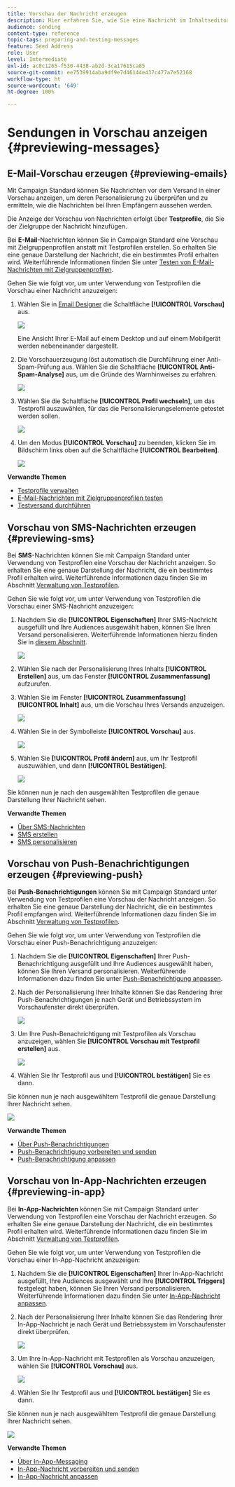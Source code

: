 ```yaml
---
title: Vorschau der Nachricht erzeugen
description: Hier erfahren Sie, wie Sie eine Nachricht im Inhaltseditor oder in Email Designer in der Vorschau anzeigen können.
audience: sending
content-type: reference
topic-tags: preparing-and-testing-messages
feature: Seed Address
role: User
level: Intermediate
exl-id: ac8c1265-f530-4438-ab2d-3ca17615ca85
source-git-commit: ee7539914aba9df9e7d46144e437c477a7e52168
workflow-type: ht
source-wordcount: '649'
ht-degree: 100%

---
```


# Sendungen in Vorschau anzeigen {#previewing-messages}

## E-Mail-Vorschau erzeugen {#previewing-emails}

Mit Campaign Standard können Sie Nachrichten vor dem Versand in einer Vorschau anzeigen, um deren Personalisierung zu überprüfen und zu ermitteln, wie die Nachrichten bei Ihren Empfängern aussehen werden.

Die Anzeige der Vorschau von Nachrichten erfolgt über **Testprofile**, die Sie der Zielgruppe der Nachricht hinzufügen.

Bei **E-Mail**-Nachrichten können Sie in Campaign Standard eine Vorschau mit Zielgruppenprofilen anstatt mit Testprofilen erstellen. So erhalten Sie eine genaue Darstellung der Nachricht, die ein bestimmtes Profil erhalten wird. Weiterführende Informationen finden Sie unter [Testen von E-Mail-Nachrichten mit Zielgruppenprofilen](../../sending/using/testing-messages-using-target.md).

Gehen Sie wie folgt vor, um unter Verwendung von Testprofilen die Vorschau einer Nachricht anzuzeigen:

1. Wählen Sie in [Email Designer](../../designing/using/designing-content-in-adobe-campaign.md) die Schaltfläche **[!UICONTROL Vorschau]** aus.

   ![](assets/sending_preview.png)

   Eine Ansicht Ihrer E-Mail auf einem Desktop und auf einem Mobilgerät werden nebeneinander dargestellt.

1. Die Vorschauerzeugung löst automatisch die Durchführung einer Anti-Spam-Prüfung aus. Wählen Sie die Schaltfläche **[!UICONTROL Anti-Spam-Analyse]** aus, um die Gründe des Warnhinweises zu erfahren.

   ![](assets/sending_anti-spam_analysis.png)

1. Wählen Sie die Schaltfläche **[!UICONTROL Profil wechseln]**, um das Testprofil auszuwählen, für das die Personalisierungselemente getestet werden sollen.

   ![](assets/sending_test-profile.png)

1. Um den Modus **[!UICONTROL Vorschau]** zu beenden, klicken Sie im Bildschirm links oben auf die Schaltfläche **[!UICONTROL Bearbeiten]**.

   ![](assets/sending_preview_edit.png)

**Verwandte Themen** 

* [Testprofile verwalten](../../audiences/using/managing-test-profiles.md)
* [E-Mail-Nachrichten mit Zielgruppenprofilen testen](../../sending/using/testing-messages-using-target.md)
* [Testversand durchführen](../../sending/using/sending-proofs.md)

## Vorschau von SMS-Nachrichten erzeugen {#previewing-sms}

Bei **SMS**-Nachrichten können Sie mit Campaign Standard unter Verwendung von Testprofilen eine Vorschau der Nachricht anzeigen. So erhalten Sie eine genaue Darstellung der Nachricht, die ein bestimmtes Profil erhalten wird. Weiterführende Informationen dazu finden Sie im Abschnitt [Verwaltung von Testprofilen](../../audiences/using/managing-test-profiles.md).

Gehen Sie wie folgt vor, um unter Verwendung von Testprofilen die Vorschau einer SMS-Nachricht anzuzeigen:

1. Nachdem Sie die **[!UICONTROL Eigenschaften]** Ihrer SMS-Nachricht ausgefüllt und Ihre Audiences ausgewählt haben, können Sie Ihren Versand personalisieren. Weiterführende Informationen hierzu finden Sie in [diesem Abschnitt](../../channels/using/personalizing-sms-messages.md).

   ![](assets/sms_preview.png)

1. Wählen Sie nach der Personalisierung Ihres Inhalts **[!UICONTROL Erstellen]** aus, um das Fenster **[!UICONTROL Zusammenfassung]** aufzurufen.

1. Wählen Sie im Fenster **[!UICONTROL Zusammenfassung]** **[!UICONTROL Inhalt]** aus, um die Vorschau Ihres Versands anzuzeigen.

   ![](assets/sms_preview_2.png)

1. Wählen Sie in der Symbolleiste **[!UICONTROL Vorschau]** aus.

   ![](assets/sms_preview_3.png)

1. Wählen Sie **[!UICONTROL Profil ändern]** aus, um Ihr Testprofil auszuwählen, und dann **[!UICONTROL Bestätigen]**.

   ![](assets/sms_preview_4.png)

Sie können nun je nach den ausgewählten Testprofilen die genaue Darstellung Ihrer Nachricht sehen.

**Verwandte Themen**

* [Über SMS-Nachrichten](../../channels/using/about-sms-messages.md)
* [SMS erstellen](../../channels/using/creating-an-sms-message.md)
* [SMS personalisieren](../../channels/using/personalizing-sms-messages.md)

## Vorschau von Push-Benachrichtigungen erzeugen {#previewing-push}

Bei **Push-Benachrichtigungen** können Sie mit Campaign Standard unter Verwendung von Testprofilen eine Vorschau der Nachricht anzeigen. So erhalten Sie eine genaue Darstellung der Nachricht, die ein bestimmtes Profil empfangen wird. Weiterführende Informationen dazu finden Sie im Abschnitt [Verwaltung von Testprofilen](../../audiences/using/managing-test-profiles.md).

Gehen Sie wie folgt vor, um unter Verwendung von Testprofilen die Vorschau einer Push-Benachrichtigung anzuzeigen:

1. Nachdem Sie die **[!UICONTROL Eigenschaften]** Ihrer Push-Benachrichtigung ausgefüllt und Ihre Audiences ausgewählt haben, können Sie Ihren Versand personalisieren. Weiterführende Informationen dazu finden Sie unter [Push-Benachrichtigung anpassen](../../channels/using/customizing-a-push-notification.md).

1. Nach der Personalisierung Ihrer Inhalte können Sie das Rendering Ihrer Push-Benachrichtigungen je nach Gerät und Betriebssystem im Vorschaufenster direkt überprüfen.

   ![](assets/push_preview.png)

1. Um Ihre Push-Benachrichtigung mit Testprofilen als Vorschau anzuzeigen, wählen Sie **[!UICONTROL Vorschau mit Testprofil erstellen]** aus.

   ![](assets/push_preview_2.png)

1. Wählen Sie Ihr Testprofil aus und **[!UICONTROL bestätigen]** Sie es dann.

Sie können nun je nach ausgewähltem Testprofil die genaue Darstellung Ihrer Nachricht sehen.

![](assets/push_preview_3.png)

**Verwandte Themen**

* [Über Push-Benachrichtigungen](../../channels/using/about-push-notifications.md)
* [Push-Benachrichtigung vorbereiten und senden](../../channels/using/preparing-and-sending-a-push-notification.md)
* [Push-Benachrichtigung anpassen](../../channels/using/customizing-a-push-notification.md)

## Vorschau von In-App-Nachrichten erzeugen {#previewing-in-app}

Bei **In-App-Nachrichten** können Sie mit Campaign Standard unter Verwendung von Testprofilen eine Vorschau der Nachricht erzeugen. So erhalten Sie eine genaue Darstellung der Nachricht, die ein bestimmtes Profil erhalten wird. Weiterführende Informationen dazu finden Sie im Abschnitt [Verwaltung von Testprofilen](../../audiences/using/managing-test-profiles.md).

Gehen Sie wie folgt vor, um unter Verwendung von Testprofilen die Vorschau einer In-App-Nachricht anzuzeigen:

1. Nachdem Sie die **[!UICONTROL Eigenschaften]** Ihrer In-App-Nachricht ausgefüllt, Ihre Audiences ausgewählt und Ihre **[!UICONTROL Triggers]** festgelegt haben, können Sie Ihren Versand personalisieren. Weiterführende Informationen dazu finden Sie unter [In-App-Nachricht anpassen](../../channels/using/customizing-an-in-app-message.md).

1. Nach der Personalisierung Ihrer Inhalte können Sie das Rendering Ihrer In-App-Nachricht je nach Gerät und Betriebssystem im Vorschaufenster direkt überprüfen.

   ![](assets/in_app_preview.png)

1. Um Ihre In-App-Nachricht mit Testprofilen als Vorschau anzuzeigen, wählen Sie **[!UICONTROL Vorschau]** aus.

   ![](assets/in_app_preview_2.png)

1. Wählen Sie Ihr Testprofil aus und **[!UICONTROL bestätigen]** Sie es dann.

Sie können nun je nach ausgewähltem Testprofil die genaue Darstellung Ihrer Nachricht sehen.

![](assets/in_app_preview_3.png)

**Verwandte Themen**

* [Über In-App-Messaging](../../channels/using/about-in-app-messaging.md)
* [In-App-Nachricht vorbereiten und senden](../../channels/using/preparing-and-sending-an-in-app-message.md)
* [In-App-Nachricht anpassen](../../channels/using/customizing-an-in-app-message.md)
